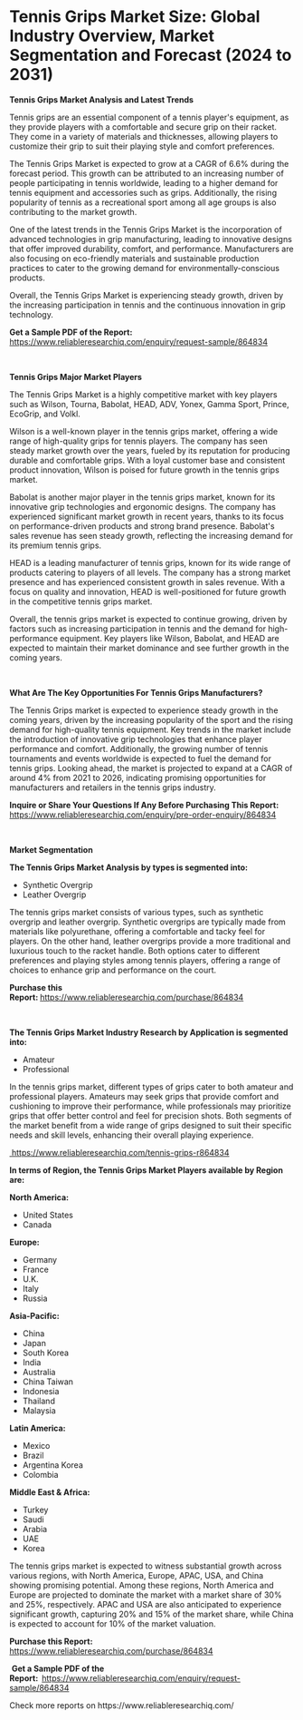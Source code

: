 <p><h1>Tennis Grips Market Size: Global Industry Overview, Market Segmentation and Forecast (2024 to 2031)</h1></p><p><strong>Tennis Grips Market Analysis and Latest Trends</strong></p>
<p><p>Tennis grips are an essential component of a tennis player's equipment, as they provide players with a comfortable and secure grip on their racket. They come in a variety of materials and thicknesses, allowing players to customize their grip to suit their playing style and comfort preferences.</p><p>The Tennis Grips Market is expected to grow at a CAGR of 6.6% during the forecast period. This growth can be attributed to an increasing number of people participating in tennis worldwide, leading to a higher demand for tennis equipment and accessories such as grips. Additionally, the rising popularity of tennis as a recreational sport among all age groups is also contributing to the market growth.</p><p>One of the latest trends in the Tennis Grips Market is the incorporation of advanced technologies in grip manufacturing, leading to innovative designs that offer improved durability, comfort, and performance. Manufacturers are also focusing on eco-friendly materials and sustainable production practices to cater to the growing demand for environmentally-conscious products.</p><p>Overall, the Tennis Grips Market is experiencing steady growth, driven by the increasing participation in tennis and the continuous innovation in grip technology.</p></p>
<p><strong>Get a Sample PDF of the Report:&nbsp;</strong> <a href="https://www.reliableresearchiq.com/enquiry/request-sample/864834">https://www.reliableresearchiq.com/enquiry/request-sample/864834</a></p>
<p>&nbsp;</p>
<p><strong>Tennis Grips Major Market Players</strong></p>
<p><p>The Tennis Grips Market is a highly competitive market with key players such as Wilson, Tourna, Babolat, HEAD, ADV, Yonex, Gamma Sport, Prince, EcoGrip, and Volkl.</p><p>Wilson is a well-known player in the tennis grips market, offering a wide range of high-quality grips for tennis players. The company has seen steady market growth over the years, fueled by its reputation for producing durable and comfortable grips. With a loyal customer base and consistent product innovation, Wilson is poised for future growth in the tennis grips market.</p><p>Babolat is another major player in the tennis grips market, known for its innovative grip technologies and ergonomic designs. The company has experienced significant market growth in recent years, thanks to its focus on performance-driven products and strong brand presence. Babolat's sales revenue has seen steady growth, reflecting the increasing demand for its premium tennis grips.</p><p>HEAD is a leading manufacturer of tennis grips, known for its wide range of products catering to players of all levels. The company has a strong market presence and has experienced consistent growth in sales revenue. With a focus on quality and innovation, HEAD is well-positioned for future growth in the competitive tennis grips market.</p><p>Overall, the tennis grips market is expected to continue growing, driven by factors such as increasing participation in tennis and the demand for high-performance equipment. Key players like Wilson, Babolat, and HEAD are expected to maintain their market dominance and see further growth in the coming years.</p></p>
<p>&nbsp;</p>
<p><strong>What Are The Key Opportunities For Tennis Grips Manufacturers?</strong></p>
<p><p>The Tennis Grips market is expected to experience steady growth in the coming years, driven by the increasing popularity of the sport and the rising demand for high-quality tennis equipment. Key trends in the market include the introduction of innovative grip technologies that enhance player performance and comfort. Additionally, the growing number of tennis tournaments and events worldwide is expected to fuel the demand for tennis grips. Looking ahead, the market is projected to expand at a CAGR of around 4% from 2021 to 2026, indicating promising opportunities for manufacturers and retailers in the tennis grips industry.</p></p>
<p><strong>Inquire or Share Your Questions If Any Before Purchasing This Report:</strong> <a href="https://www.reliableresearchiq.com/enquiry/pre-order-enquiry/864834">https://www.reliableresearchiq.com/enquiry/pre-order-enquiry/864834</a></p>
<p>&nbsp;</p>
<p><strong>Market Segmentation</strong></p>
<p><strong>The Tennis Grips Market Analysis by types is segmented into:</strong></p>
<p><ul><li>Synthetic Overgrip</li><li>Leather Overgrip</li></ul></p>
<p><p>The tennis grips market consists of various types, such as synthetic overgrip and leather overgrip. Synthetic overgrips are typically made from materials like polyurethane, offering a comfortable and tacky feel for players. On the other hand, leather overgrips provide a more traditional and luxurious touch to the racket handle. Both options cater to different preferences and playing styles among tennis players, offering a range of choices to enhance grip and performance on the court.</p></p>
<p><strong>Purchase this Report:&nbsp;</strong><a href="https://www.reliableresearchiq.com/purchase/864834">https://www.reliableresearchiq.com/purchase/864834</a></p>
<p>&nbsp;</p>
<p><strong>The Tennis Grips Market Industry Research by Application is segmented into:</strong></p>
<p><ul><li>Amateur</li><li>Professional</li></ul></p>
<p><p>In the tennis grips market, different types of grips cater to both amateur and professional players. Amateurs may seek grips that provide comfort and cushioning to improve their performance, while professionals may prioritize grips that offer better control and feel for precision shots. Both segments of the market benefit from a wide range of grips designed to suit their specific needs and skill levels, enhancing their overall playing experience.</p></p>
<p><a href="https://www.reliableresearchiq.com/tennis-grips-r864834">&nbsp;https://www.reliableresearchiq.com/tennis-grips-r864834</a></p>
<p><strong>In terms of Region, the Tennis Grips Market Players available by Region are:</strong></p>
<p>
    <p> <strong> North America: </strong>
        <ul>
            <li>United States</li>
            <li>Canada</li>
        </ul>
        </p> 
    <p> <strong> Europe: </strong>
        <ul>
            <li>Germany</li>
            <li>France</li>
            <li>U.K.</li>
            <li>Italy</li>
            <li>Russia</li>
        </ul>
        </p> 
    <p> <strong> Asia-Pacific: </strong>
        <ul>
            <li>China</li>
            <li>Japan</li>
            <li>South Korea</li>
            <li>India</li>
            <li>Australia</li>
            <li>China Taiwan</li>
            <li>Indonesia</li>
            <li>Thailand</li>
            <li>Malaysia</li>
        </ul>
        </p> 
    <p> <strong> Latin America: </strong>
        <ul>
            <li>Mexico</li>
            <li>Brazil</li>
            <li>Argentina Korea</li>
            <li>Colombia</li>
        </ul>
        </p> 
    <p> <strong> Middle East & Africa: </strong>
        <ul>
            <li>Turkey</li>
            <li>Saudi</li>
            <li>Arabia</li>
            <li>UAE</li>
            <li>Korea</li>
        </ul>
    </p>
    </p>
<p><p>The tennis grips market is expected to witness substantial growth across various regions, with North America, Europe, APAC, USA, and China showing promising potential. Among these regions, North America and Europe are projected to dominate the market with a market share of 30% and 25%, respectively. APAC and USA are also anticipated to experience significant growth, capturing 20% and 15% of the market share, while China is expected to account for 10% of the market valuation.</p></p>
<p><strong>Purchase this Report: </strong><a href="https://www.reliableresearchiq.com/purchase/864834">https://www.reliableresearchiq.com/purchase/864834</a></p>
<p>&nbsp;<strong>Get a Sample PDF of the Report:&nbsp;&nbsp;</strong><a href="https://www.reliableresearchiq.com/enquiry/request-sample/864834">https://www.reliableresearchiq.com/enquiry/request-sample/864834</a></p>
<p><strong></strong></p>
<p>Check more reports on https://www.reliableresearchiq.com/</p>